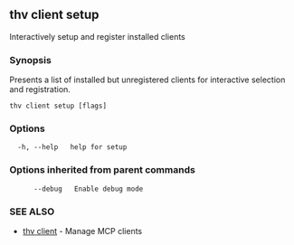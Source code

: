 ## thv client setup

Interactively setup and register installed clients

### Synopsis

Presents a list of installed but unregistered clients for interactive selection and registration.

```
thv client setup [flags]
```

### Options

```
  -h, --help   help for setup
```

### Options inherited from parent commands

```
      --debug   Enable debug mode
```

### SEE ALSO

* [thv client](thv_client.md)	 - Manage MCP clients

